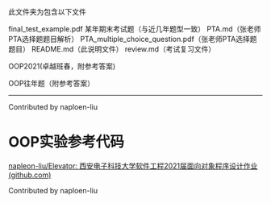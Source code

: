 此文件夹为包含以下文件

final_test_example.pdf 某年期末考试题（与近几年题型一致）
PTA.md（张老师PTA选择题题目解析）
PTA_multiple_choice_question.pdf（张老师PTA选择题题目）
README.md（此说明文件）
review.md（考试复习文件）

OOP2021(卓越班春，附参考答案)

OOP往年题（附参考答案）

---

Contributed by naploen-liu

# OOP实验参考代码

[napleon-liu/Elevator: 西安电子科技大学软件工程2021届面向对象程序设计作业 (github.com)](https://github.com/napleon-liu/Elevator)

Contributed by naploen-liu 